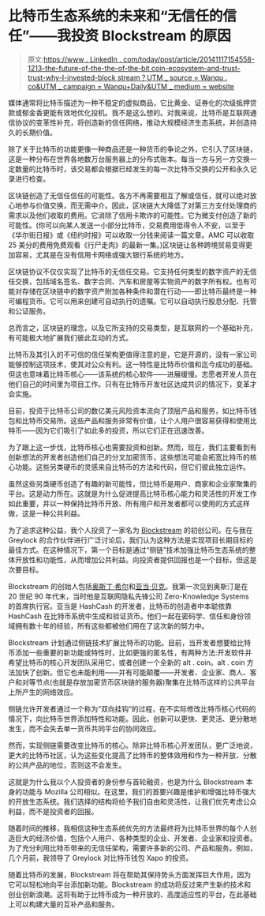 # 比特币生态系统的未来和“无信任的信任”——我投资 Blockstream 的原因

> 原文:[https://www . LinkedIn . com/today/post/article/20141117154558-1213-the-future-of-the-the-of-the-bit coin-ecosystem-and-trust-trust-why-I-invested-block stream？UTM _ source = Wanqu . co&UTM _ campaign = Wanqu+Daily&UTM _ medium = website](https://www.linkedin.com/today/post/article/20141117154558-1213-the-future-of-the-bitcoin-ecosystem-and-trustless-trust-why-i-invested-in-blockstream?utm_source=wanqu.co&utm_campaign=Wanqu+Daily&utm_medium=website)

媒体通常将比特币描述为一种不稳定的虚拟商品，它比黄金、证券化的次级抵押贷款或郁金香更能有效地优化投机。我不是这么想的。对我来说，比特币是互联网通信协议的变革性补充，将创造新的信任网络，推动大规模经济生态系统，并创造持久的长期价值。

除了关于比特币的功能更像一种商品还是一种货币的争论之外，它引入了区块链，这是一种分布在世界各地数万台服务器上的分布式账本。每当一方与另一方交换一定数量的比特币时，该交易都会根据已经发生的每一次比特币交换的公开和永久记录进行检查。

区块链创造了无信任信任的可能性。各方不再需要相互了解或信任，就可以绝对放心地参与价值交换，而无需中介。因此，区块链大大降低了对第三方支付处理商的需求以及他们收取的费用。它消除了信用卡欺诈的可能性。它为微支付创造了新的可能性。(你可以向某人发送一小部分比特币，交易费用低得令人不安，以至于《华尔街日报》或《纽约时报》可以收取一分钱来阅读一篇文章。AMC 可以收取 25 美分的费用免费观看《行尸走肉》的最新一集。)区块链让各种跨境贸易变得更加容易，尤其是在没有信用卡网络或强大银行系统的地方。

区块链协议不仅仅实现了比特币的无信任交易。它支持任何类型的数字资产的无信任交换，包括域名签名、数字合同、汽车和房屋等实物资产的数字所有权。也有可能对存储在区块链中的数字资产附加各种条件和潜在行动——即比特币最终是一种可编程货币。它可以用来创建可自动执行的遗嘱。它可以自动执行股息分配、托管和公证服务。

总而言之，区块链的理念，以及它所支持的交易类型，是互联网的一个基础补充，有可能极大地扩展我们彼此互动的方式。

比特币及其引入的不可信的信任架构更值得注意的是，它是开源的，没有一家公司能够控制这项技术，使其对公众有利。这一特性是比特币价值和迄今成功的基础。但这也意味着比特币核心——该系统的核心软件——进展缓慢。志愿者开发人员在他们自己的时间里为项目工作。只有在比特币开发社区达成共识的情况下，变革才会实施。

目前，投资于比特币公司的数亿美元风险资本流向了顶层产品和服务，如比特币钱包和比特币交易所。这些产品和服务非常有价值，让个人用户很容易获得和使用比特币——因为它们吸引了如此多的投资，所以它们正在迅速改善。

为了跟上这一步伐，比特币核心也需要投资和创新。然而，现在，我们主要看到有创新想法的开发者创造他们自己的分叉加密货币，这些想法可能会拓宽比特币的核心功能。这些另类硬币的灵感来自比特币的方法和代码，但它们彼此独立运作。

虽然这些另类硬币创造了有趣的新可能性，但比特币是用户、商家和企业家聚集的平台。这是动力所在。这就是为什么促进提高比特币核心能力和灵活性的开发工作如此重要，并以一种保持比特币开放、所有用户和开发者都可以使用的方式这样做，这是一种公共利益。

为了追求这种公益，我个人投资了一家名为 [Blockstream](http://www.blockstream.com/) 的初创公司。在与我在 Greylock 的合作伙伴进行广泛讨论后，我们认为这种方法是实现项目长期目标的最佳方式。在这种情况下，第一个目标是通过“侧链”技术加强比特币生态系统的整体开放性和功能性，从而增加公共利益。向投资者提供回报也是一个目标，但这是次要目标。

Blockstream 的创始人包括[奥斯丁·希尔](https://www.linkedin.com/in/austinhill)和[亚当·贝克](https://mt.linkedin.com/pub/adam-back/0/342/43)。我第一次见到奥斯汀是在 20 世纪 90 年代末，当时他是互联网隐私先锋公司 Zero-Knowledge Systems 的首席执行官。亚当是 HashCash 的开发者，比特币的创造者中本聪依靠 HashCash 在比特币系统中生成和验证货币。他们一起在密码学、信任和身份领域拥有数十年的经验，所有这些都被他们用在了这次新的努力中。

Blockstream 计划通过侧链技术扩展比特币的功能。目前，当开发者想要给比特币添加一些重要的新功能或特性时，比如更强的匿名性，有两种方法:开发软件并希望比特币的核心开发团队采用它，或者创建一个全新的 alt . coin。alt . coin 方法加快了创新。但它也未能利用——并有可能颠覆——开发者、企业家、商人、客户和对等节点(也就是存放加密货币区块链的服务器)聚集在比特币这样的公共平台上所产生的网络效应。

侧链允许开发者通过一个称为“双向挂钩”的过程，在不实际修改比特币核心代码的情况下，向比特币世界添加特性和功能。因此，创新可以更快、更灵活、更分散地发生，而不会失去单一货币共同平台的协同效应。

然而，实现侧链需要改变比特币的核心。除非比特币核心开发团队，更广泛地说，更大的比特币社区，认为这些变化提高了比特币的整体效用和作为一种开放、分散的公共产品的地位，否则这不会发生。

这就是为什么我以个人投资者的身份参与首轮融资，也是为什么 Blockstream 本身的功能与 Mozilla 公司相似。在这里，我们的首要兴趣是维护和增强比特币强大的开放生态系统。我们选择的结构将给予我们自由和灵活性，让我们优先考虑公众利益，而不是投资者的回报。

随着时间的推移，我相信这种生态系统优先的方法最终将为比特币世界的每个人创造巨大的经济价值，包括个人用户、各种类型的企业、开发者、企业家和投资者。为了充分利用比特币带来的无信任架构，需要许多新的公司、产品和服务。例如，几个月前，我领导了 Greylock 对比特币钱包 Xapo 的投资。

随着比特币的发展，Blockstream 将在帮助其保持势头方面发挥巨大作用，因为它可以轻松地向平台添加新功能。Blockstream 的成功将反过来产生新的技术和创业创新浪潮。这将有助于比特币成为一种开放的、高度适应性的平台，在此基础上可以构建大量的互补产品和服务。